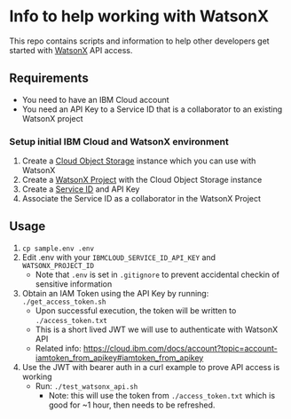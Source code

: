 # Info to help working with WatsonX
This repo contains scripts and information to help other developers get started with [WatsonX](https://dataplatform.cloud.ibm.com/wx/home?context=wx) API access.

## Requirements
- You need to have an IBM Cloud account
- You need an API Key to a Service ID that is a collaborator to an existing WatsonX project

### Setup initial IBM Cloud and WatsonX environment
1. Create a [Cloud Object Storage](https://cloud.ibm.com/objectstorage/overview) instance which you can use with WatsonX
1. Create a [WatsonX Project](https://dataplatform.cloud.ibm.com/wx/home?context=wx) with the Cloud Object Storage instance
1. Create a [Service ID](https://cloud.ibm.com/iam/serviceids) and API Key
1. Associate the Service ID as a collaborator in the WatsonX Project

## Usage
1. `cp sample.env .env`
1. Edit .env with your `IBMCLOUD_SERVICE_ID_API_KEY` and `WATSONX_PROJECT_ID`
    * Note that `.env` is set in `.gitignore` to prevent accidental checkin of sensitive information
1. Obtain an IAM Token using the API Key by running: `./get_access_token.sh`
    * Upon successful execution, the token will be written to `./access_token.txt`
    * This is a short lived JWT we will use to authenticate with WatsonX API
    * Related info: https://cloud.ibm.com/docs/account?topic=account-iamtoken_from_apikey#iamtoken_from_apikey
1. Use the JWT with bearer auth in a curl example to prove API access is working
    * Run: `./test_watsonx_api.sh`
        * Note: this will use the token from `./access_token.txt` which is good for ~1 hour, then needs to be refreshed.
